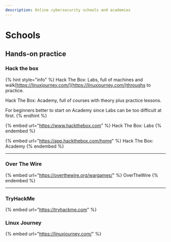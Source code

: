 ```yaml
---
description: Online cybersecurity schools and academies
---
```


# Schools

## Hands-on practice



### Hack the box

{% hint style="info" %}
Hack The Box: Labs, full of machines and walk[https://linuxjourney.com/](https://linuxjourney.com/)throughs to practice.

Hack The Box: Academy, full of courses with theory plus practice lessons.

For beginners better to start on Academy since Labs can be too difficult at first.
{% endhint %}

{% embed url="https://www.hackthebox.com" %}
Hack The  Box: Labs
{% endembed %}

{% embed url="https://app.hackthebox.com/home" %}
Hack The Box: Academy
{% endembed %}

***

### Over The Wire

{% embed url="https://overthewire.org/wargames/" %}
OverTheWire
{% endembed %}

***



### TryHackMe

{% embed url="https://tryhackme.com" %}

### Linux Journey

{% embed url="https://linuxjourney.com/" %}
